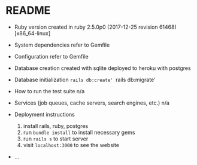 # README

* Ruby version
  created in ruby 2.5.0p0 (2017-12-25 revision 61468) [x86_64-linux]

* System dependencies
  refer to Gemfile

* Configuration
  refer to Gemfile

* Database creation
  created with sqlite
  deployed to heroku with postgres

* Database initialization
  `rails db:create'
  `rails db:migrate'

* How to run the test suite
  n/a

* Services (job queues, cache servers, search engines, etc.)
  n/a

* Deployment instructions
  1. install rails, ruby, postgres
  2. run `bundle install` to install necessary gems
  3. run `rails s` to start server
  4. visit `localhost:3000` to see the website

* ...
